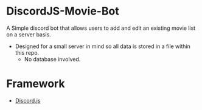 # DiscordJS-Movie-Bot

A Simple discord bot that allows users to add and edit an existing movie list on a server basis. 

- Designed for a small server in mind so all data is stored in a file within this repo. 
    - No database involved.

# Framework
- [Discord.js ](https://discord.js.org/)